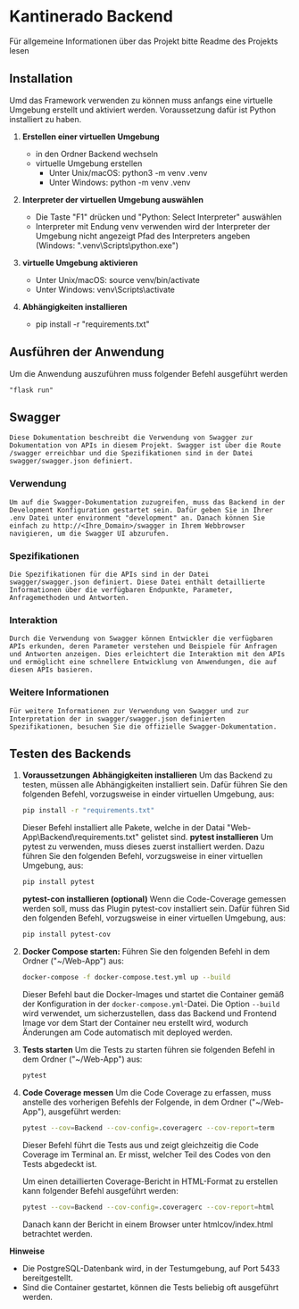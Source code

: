 # Kantinerado Backend
Für allgemeine Informationen über das Projekt bitte Readme des Projekts lesen

## Installation
Umd das Framework verwenden zu können muss anfangs eine virtuelle Umgebung erstellt und aktiviert werden.
Voraussetzung dafür ist Python installiert zu haben.

1. **Erstellen einer virtuellen Umgebung**
   - in den Ordner Backend wechseln
   - virtuelle Umgebung erstellen
        - Unter Unix/macOS:
            python3 -m venv .venv
        - Unter Windows:
            python -m venv .venv

2. **Interpreter der virtuellen Umgebung auswählen**
   - Die Taste "F1" drücken und "Python: Select Interpreter" auswählen
   - Interpreter mit Endung venv verwenden 
     wird der Interpreter der Umgebung nicht angezeigt Pfad des Interpreters angeben (Windows: ".venv\Scripts\python.exe")

3. **virtuelle Umgebung aktivieren**
    - Unter Unix/macOS:
        source venv/bin/activate
    - Unter Windows:
        venv\Scripts\activate

4. **Abhängigkeiten installieren**
    - pip install -r "requirements.txt"

## Ausführen der Anwendung
Um die Anwendung auszuführen muss folgender Befehl ausgeführt werden

    "flask run"

## Swagger
    Diese Dokumentation beschreibt die Verwendung von Swagger zur Dokumentation von APIs in diesem Projekt. Swagger ist über die Route /swagger erreichbar und die Spezifikationen sind in der Datei swagger/swagger.json definiert.

### Verwendung
    Um auf die Swagger-Dokumentation zuzugreifen, muss das Backend in der Development Konfiguration gestartet sein. Dafür geben Sie in Ihrer .env Datei unter environment "development" an. Danach können Sie einfach zu http://<Ihre_Domain>/swagger in Ihrem Webbrowser navigieren, um die Swagger UI abzurufen.

### Spezifikationen
    Die Spezifikationen für die APIs sind in der Datei swagger/swagger.json definiert. Diese Datei enthält detaillierte Informationen über die verfügbaren Endpunkte, Parameter, Anfragemethoden und Antworten.

### Interaktion
    Durch die Verwendung von Swagger können Entwickler die verfügbaren APIs erkunden, deren Parameter verstehen und Beispiele für Anfragen und Antworten anzeigen. Dies erleichtert die Interaktion mit den APIs und ermöglicht eine schnellere Entwicklung von Anwendungen, die auf diesen APIs basieren.

### Weitere Informationen
    Für weitere Informationen zur Verwendung von Swagger und zur Interpretation der in swagger/swagger.json definierten Spezifikationen, besuchen Sie die offizielle Swagger-Dokumentation.

## Testen des Backends

1. **Voraussetzungen**
    **Abhängigkeiten installieren**
    Um das Backend zu testen, müssen alle Abhängigkeiten installiert sein.
    Dafür führen Sie den folgenden Befehl, vorzugsweise in einder virtuellen Umgebung, aus:
    ```bash
    pip install -r "requirements.txt"
    ```
    Dieser Befehl installiert alle Pakete, welche in der Datai "Web-App\Backend\requirements.txt" gelistet sind.
    **pytest installieren**
    Um pytest zu verwenden, muss dieses zuerst installiert werden.
    Dazu führen Sie den folgenden Befehl, vorzugsweise in einer virtuellen Umgebung, aus:
    ```bash
    pip install pytest
    ```

    **pytest-con installieren (optional)**
    Wenn die Code-Coverage gemessen werden soll, muss das Plugin pytest-cov installiert sein.
    Dafür führen Sid den folgenden Befehl, vorzugsweise in einer virtuellen Umgebung, aus:
    ```bash
    pip install pytest-cov
    ```

2. **Docker Compose starten:**
    Führen Sie den folgenden Befehl in dem Ordner ("~/Web-App") aus:
    ```bash
    docker-compose -f docker-compose.test.yml up --build
    ```
    Dieser Befehl baut die Docker-Images und startet die Container gemäß der Konfiguration in der `docker-compose.yml`-Datei. Die Option `--build` wird verwendet, um sicherzustellen, dass das Backend und Frontend Image vor dem Start der Container neu erstellt wird, wodurch Änderungen am Code automatisch mit deployed werden.

3. **Tests starten**
    Um die Tests zu starten führen sie folgenden Befehl in dem Ordner ("~/Web-App") aus:
    ```bash
    pytest
    ```

4. **Code Coverage messen**
    Um die Code Coverage zu erfassen, muss anstelle des vorherigen Befehls der Folgende, in dem Ordner ("~/Web-App"), ausgeführt werden:
    ```bash
    pytest --cov=Backend --cov-config=.coveragerc --cov-report=term
    ```
    Dieser Befehl führt die Tests aus und zeigt gleichzeitig die Code Coverage im Terminal an. Er misst, welcher Teil des Codes von den Tests abgedeckt ist.

    Um einen detaillierten Coverage-Bericht in HTML-Format zu erstellen kann folgender Befehl ausgeführt werden:
    ```bash
    pytest --cov=Backend --cov-config=.coveragerc --cov-report=html
    ```
    Danach kann der Bericht in einem Browser unter htmlcov/index.html betrachtet werden.


**Hinweise**
- Die PostgreSQL-Datenbank wird, in der Testumgebung, auf Port 5433 bereitgestellt.
- Sind die Container gestartet, können die Tests beliebig oft ausgeführt werden.